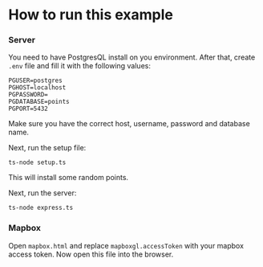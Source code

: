 # How to run this example

### Server

You need to have PostgresQL install on you environment. After that, create `.env` file and fill it with the following values:

```
PGUSER=postgres
PGHOST=localhost
PGPASSWORD=
PGDATABASE=points
PGPORT=5432
```

Make sure you have the correct host, username, password and database name.

Next, run the setup file:

```
ts-node setup.ts
```

This will install some random points.

Next, run the server:

```
ts-node express.ts
```

### Mapbox

Open `mapbox.html` and replace `mapboxgl.accessToken` with your mapbox access token. Now open this file into the browser.

